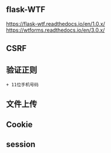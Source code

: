 ## flask-WTF

https://flask-wtf.readthedocs.io/en/1.0.x/
https://wtforms.readthedocs.io/en/3.0.x/


## CSRF


## 验证正则
    + 11位手机号码

## 文件上传

## Cookie

## session